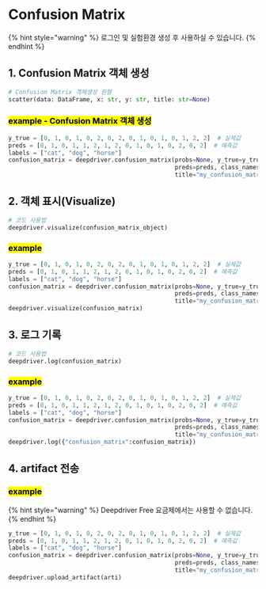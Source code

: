 # Confusion Matrix

{% hint style="warning" %}
로그인 및 실험환경 생성 후 사용하실 수 있습니다.
{% endhint %}

## 1. Confusion Matrix 객체 생성

```python
# Confusion Matrix 객체생성 원형
scatter(data: DataFrame, x: str, y: str, title: str=None)
```

### <mark style="background-color:yellow;">example - Confusion Matrix 객체 생성</mark>

```python
y_true = [0, 1, 0, 1, 0, 2, 0, 2, 0, 1, 0, 1, 0, 1, 2, 2]  # 실제값
preds = [0, 1, 0, 1, 1, 2, 1, 2, 0, 1, 0, 1, 0, 2, 0, 2]  # 예측값
labels = ["cat", "dog", "horse"]
confusion_matrix = deepdriver.confusion_matrix(probs=None, y_true=y_true,
                                               preds=preds, class_names=labels,
                                               title="my_confusion_matrix")
```

## 2. 객체 표시(Visualize)

```python
# 코드 사용법
deepdriver.visualize(confusion_matrix_object)
```

### <mark style="background-color:yellow;">example</mark>

```python
y_true = [0, 1, 0, 1, 0, 2, 0, 2, 0, 1, 0, 1, 0, 1, 2, 2]  # 실제값
preds = [0, 1, 0, 1, 1, 2, 1, 2, 0, 1, 0, 1, 0, 2, 0, 2]  # 예측값
labels = ["cat", "dog", "horse"]
confusion_matrix = deepdriver.confusion_matrix(probs=None, y_true=y_true,
                                               preds=preds, class_names=labels,
                                               title="my_confusion_matrix")
deepdriver.visualize(confusion_matrix)
```

## 3. 로그 기록

```python
# 코드 사용법
deepdriver.log(confusion_matrix)
```

### <mark style="background-color:yellow;">example</mark>

```python
y_true = [0, 1, 0, 1, 0, 2, 0, 2, 0, 1, 0, 1, 0, 1, 2, 2]  # 실제값
preds = [0, 1, 0, 1, 1, 2, 1, 2, 0, 1, 0, 1, 0, 2, 0, 2]  # 예측값
labels = ["cat", "dog", "horse"]
confusion_matrix = deepdriver.confusion_matrix(probs=None, y_true=y_true,
                                               preds=preds, class_names=labels,
                                               title="my_confusion_matrix")
deepdriver.log({"confusion_matrix":confusion_matrix})
```

## 4. artifact 전송

### <mark style="background-color:yellow;">example</mark>

{% hint style="warning" %}
Deepdriver Free 요금제에서는 사용할 수 없습니다.
{% endhint %}

```python
y_true = [0, 1, 0, 1, 0, 2, 0, 2, 0, 1, 0, 1, 0, 1, 2, 2]  # 실제값
preds = [0, 1, 0, 1, 1, 2, 1, 2, 0, 1, 0, 1, 0, 2, 0, 2]  # 예측값
labels = ["cat", "dog", "horse"]
confusion_matrix = deepdriver.confusion_matrix(probs=None, y_true=y_true,
                                               preds=preds, class_names=labels,
                                               title="my_confusion_matrix")
deepdriver.upload_artifact(arti)
```
